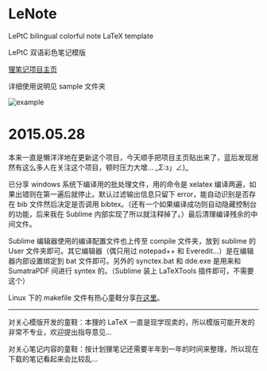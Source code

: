 LeNote
======

LePtC bilingual colorful note LaTeX template

LePtC 双语彩色笔记模版

[狸笔记项目主页](http://leptc.github.io/lenote/)

详细使用说明见 sample 文件夹


![example](https://github.com/LePtC/lenote/blob/master/LePtC_2.png)


2015.05.28
======

本来一直是懒洋洋地在更新这个项目，今天顺手把项目主页贴出来了，蓝后发现居然有这么多人在关注这个项目，顿时压力大增…  \_Σ:з」∠)\_

已分享 windows 系统下编译用的批处理文件，用的命令是 xelatex 编译两遍，如果出错则在第一遍后就停止。默认过滤输出信息只留下 error，能自动识别是否存在 bib 文件然后决定是否调用 bibtex。（还有一个如果编译成功则自动隐藏控制台的功能，后来我在 Sublime 内部实现了所以就注释掉了。）最后清理编译残余的中间文件。

Sublime 编辑器使用的编译配置文件也上传至 compile 文件夹，放到 sublime 的 User 文件夹即可。其它编辑器（偶只用过 notepad++ 和 Everedit…）是在编辑器内部设置绑定到 bat 文件即可。另外的 synctex.bat 和 dde.exe 是用来和 SumatraPDF 间进行 syntex 的。（Sublime 装上 LaTeXTools 插件即可，不需要这个）

Linux 下的 makefile 文件有热心童鞋分享[在这里](https://github.com/LePtC/LeNote/issues/2)。

---

对关心模版开发的童鞋：本狸的 LaTeX 一直是现学现卖的，所以模版可能开发的非常不专业，欢迎提出指导意见…

对关心笔记内容的童鞋：按计划狸笔记还需要半年到一年的时间来整理，所以现在下载的笔记看起来会比较乱…


